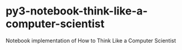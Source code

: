 # py3-notebook-think-like-a-computer-scientist
Notebook implementation of How to Think Like a Computer Scientist
